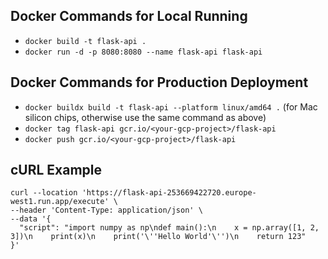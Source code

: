 ## Docker Commands for Local Running

- `docker build -t flask-api .`
- `docker run -d -p 8080:8080 --name flask-api flask-api`

## Docker Commands for Production Deployment
- `docker buildx build -t flask-api --platform linux/amd64 .` (for Mac silicon chips, otherwise use the same command as above)
- `docker tag flask-api gcr.io/<your-gcp-project>/flask-api`
- `docker push gcr.io/<your-gcp-project>/flask-api`

## cURL Example
```
curl --location 'https://flask-api-253669422720.europe-west1.run.app/execute' \
--header 'Content-Type: application/json' \
--data '{
  "script": "import numpy as np\ndef main():\n    x = np.array([1, 2, 3])\n    print(x)\n    print('\''Hello World'\'')\n    return 123"
}'
```
